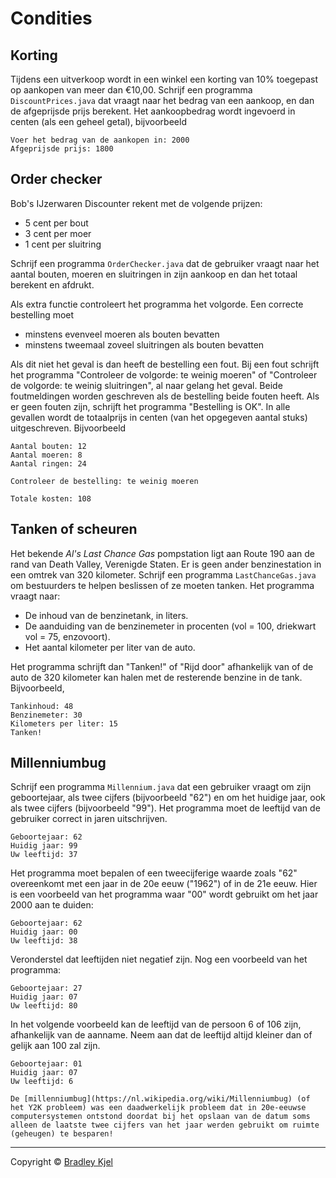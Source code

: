 # Condities

## Korting

Tijdens een uitverkoop wordt in een winkel een korting van 10% toegepast op aankopen van meer dan €10,00. Schrijf een programma `DiscountPrices.java` dat vraagt naar het bedrag van een aankoop, en dan de afgeprijsde prijs berekent. Het aankoopbedrag wordt ingevoerd in centen (als een geheel getal), bijvoorbeeld

```console
Voer het bedrag van de aankopen in: 2000
Afgeprijsde prijs: 1800
```

## Order checker

Bob's IJzerwaren Discounter rekent met de volgende prijzen:

-   5 cent per bout
-   3 cent per moer
-   1 cent per sluitring

Schrijf een programma `OrderChecker.java` dat de gebruiker vraagt naar het aantal bouten, moeren en sluitringen in zijn aankoop en dan het totaal berekent en afdrukt.

Als extra functie controleert het programma het volgorde. Een correcte bestelling moet

-   minstens evenveel moeren als bouten bevatten
-   minstens tweemaal zoveel sluitringen als bouten bevatten

Als dit niet het geval is dan heeft de bestelling een fout. Bij een fout schrijft het programma "Controleer de volgorde: te weinig moeren" of "Controleer de volgorde: te weinig sluitringen", al naar gelang het geval. Beide foutmeldingen worden geschreven als de bestelling beide fouten heeft. Als er geen fouten zijn, schrijft het programma "Bestelling is OK". In alle gevallen wordt de totaalprijs in centen (van het opgegeven aantal stuks) uitgeschreven. Bijvoorbeeld

```console
Aantal bouten: 12
Aantal moeren: 8
Aantal ringen: 24

Controleer de bestelling: te weinig moeren

Totale kosten: 108
```

## Tanken of scheuren

Het bekende *Al's Last Chance Gas* pompstation ligt aan Route 190 aan de rand van Death Valley, Verenigde Staten. Er is geen ander benzinestation in een omtrek van 320 kilometer. Schrijf een programma `LastChanceGas.java` om bestuurders te helpen beslissen of ze moeten tanken. Het programma vraagt naar:

-   De inhoud van de benzinetank, in liters.
-   De aanduiding van de benzinemeter in procenten (vol = 100, driekwart vol = 75, enzovoort).
-   Het aantal kilometer per liter van de auto.

Het programma schrijft dan "Tanken!" of "Rijd door" afhankelijk van of de auto de 320 kilometer kan halen met de resterende benzine in de tank. Bijvoorbeeld,

```
Tankinhoud: 48
Benzinemeter: 30
Kilometers per liter: 15
Tanken!
```

## Millenniumbug

Schrijf een programma `Millennium.java` dat een gebruiker vraagt om zijn geboortejaar, als twee cijfers (bijvoorbeeld "62") en om het huidige jaar, ook als twee cijfers (bijvoorbeeld "99"). Het programma moet de leeftijd van de gebruiker correct in jaren uitschrijven.

```console
Geboortejaar: 62
Huidig jaar: 99
Uw leeftijd: 37
```

Het programma moet bepalen of een tweecijferige waarde zoals "62" overeenkomt met een jaar in de 20e eeuw ("1962") of in de 21e eeuw. Hier is een voorbeeld van het programma waar "00" wordt gebruikt om het jaar 2000 aan te duiden:

```console
Geboortejaar: 62
Huidig jaar: 00
Uw leeftijd: 38
```

Veronderstel dat leeftijden niet negatief zijn. Nog een voorbeeld van het programma:

```console
Geboortejaar: 27
Huidig jaar: 07
Uw leeftijd: 80
```

In het volgende voorbeeld kan de leeftijd van de persoon 6 of 106 zijn, afhankelijk van de aanname. Neem aan dat de leeftijd altijd kleiner dan of gelijk aan 100 zal zijn.

```
Geboortejaar: 01
Huidig jaar: 07
Uw leeftijd: 6
```

```{note}
De [millenniumbug](https://nl.wikipedia.org/wiki/Millenniumbug) (of het Y2K probleem) was een daadwerkelijk probleem dat in 20e-eeuwse computersystemen ontstond doordat bij het opslaan van de datum soms alleen de laatste twee cijfers van het jaar werden gebruikt om ruimte (geheugen) te besparen!
```
---
Copyright © [Bradley Kjel](http://chortle.ccsu.edu/)
